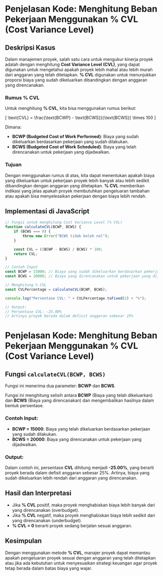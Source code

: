 # Penjelasan Kode: Menghitung Beban Pekerjaan Menggunakan % CVL (Cost Variance Level)

## Deskripsi Kasus
Dalam manajemen proyek, salah satu cara untuk mengukur kinerja proyek adalah dengan menghitung **Cost Variance Level (CVL)**, yang dapat digunakan untuk mengetahui apakah proyek lebih mahal atau lebih murah dari anggaran yang telah ditetapkan. **% CVL** digunakan untuk menunjukkan proporsi biaya yang sudah dikeluarkan dibandingkan dengan anggaran yang direncanakan.

### Rumus % CVL
Untuk menghitung **% CVL**, kita bisa menggunakan rumus berikut:

\[
\text{CVL} = \frac{\text{BCWP} - \text{BCWS}}{\text{BCWS}} \times 100
\]

Dimana:
- **BCWP (Budgeted Cost of Work Performed)**: Biaya yang sudah dikeluarkan berdasarkan pekerjaan yang sudah dilakukan.
- **BCWS (Budgeted Cost of Work Scheduled)**: Biaya yang telah direncanakan untuk pekerjaan yang dijadwalkan.

### Tujuan
Dengan menggunakan rumus di atas, kita dapat menentukan apakah biaya yang dikeluarkan untuk pekerjaan proyek lebih banyak atau lebih sedikit dibandingkan dengan anggaran yang ditetapkan. **% CVL** memberikan indikasi yang jelas apakah proyek membutuhkan pengeluaran tambahan atau apakah bisa menyelesaikan pekerjaan dengan biaya lebih rendah.

## Implementasi di JavaScript

```javascript
// Fungsi untuk menghitung Cost Variance Level (% CVL)
function calculateCVL(BCWP, BCWS) {
    if (BCWS === 0) {
        throw new Error("BCWS tidak boleh nol");
    }

    const CVL = ((BCWP - BCWS) / BCWS) * 100;
    return CVL;
}

// Contoh Input
const BCWP = 15000; // Biaya yang sudah dikeluarkan berdasarkan pekerjaan yang sudah dilakukan
const BCWS = 20000; // Biaya yang direncanakan untuk pekerjaan yang dijadwalkan

// Menghitung % CVL
const CVLPercentage = calculateCVL(BCWP, BCWS);

console.log("Persentase CVL: " + CVLPercentage.toFixed(2) + "%");

// Output:
// Persentase CVL: -25.00%
// Artinya proyek berada dalam defisit anggaran sebesar 25%
```

# Penjelasan Kode: Menghitung Beban Pekerjaan Menggunakan % CVL (Cost Variance Level)

## Fungsi `calculateCVL(BCWP, BCWS)`

Fungsi ini menerima dua parameter: **BCWP** dan **BCWS**.

Fungsi ini menghitung selisih antara **BCWP** (Biaya yang telah dikeluarkan) dan **BCWS** (Biaya yang direncanakan) dan mengembalikan hasilnya dalam bentuk persentase.

### Contoh Input:
- **BCWP = 15000**: Biaya yang telah dikeluarkan berdasarkan pekerjaan yang sudah dilakukan.
- **BCWS = 20000**: Biaya yang direncanakan untuk pekerjaan yang dijadwalkan.

### Output:
Dalam contoh ini, persentase **CVL** dihitung menjadi **-25.00%**, yang berarti proyek berada dalam defisit anggaran sebesar 25%. Artinya, biaya yang sudah dikeluarkan lebih rendah dari anggaran yang direncanakan.

## Hasil dan Interpretasi
- Jika **% CVL** positif, maka proyek menghabiskan biaya lebih banyak dari yang direncanakan (overbudget).
- Jika **% CVL** negatif, maka proyek menghabiskan biaya lebih sedikit dari yang direncanakan (underbudget).
- **% CVL = 0** berarti proyek sedang berjalan sesuai anggaran.

## Kesimpulan
Dengan menggunakan metode **% CVL**, manajer proyek dapat memantau apakah pengeluaran proyek sesuai dengan anggaran yang telah ditetapkan atau jika ada kebutuhan untuk menyesuaikan strategi keuangan agar proyek tetap berada dalam batas biaya yang wajar.